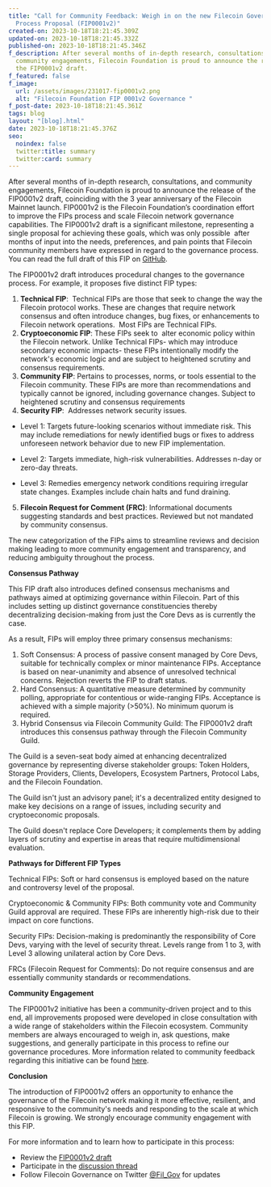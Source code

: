 ```yaml
---
title: "Call for Community Feedback: Weigh in on the new Filecoin Governance
  Process Proposal (FIP0001v2)"
created-on: 2023-10-18T18:21:45.309Z
updated-on: 2023-10-18T18:21:45.332Z
published-on: 2023-10-18T18:21:45.346Z
f_description: After several months of in-depth research, consultations, and
  community engagements, Filecoin Foundation is proud to announce the release of
  the FIP0001v2 draft.
f_featured: false
f_image:
  url: /assets/images/231017-fip0001v2.png
  alt: "Filecoin Foundation FIP 0001v2 Governance "
f_post-date: 2023-10-18T18:21:45.361Z
tags: blog
layout: "[blog].html"
date: 2023-10-18T18:21:45.376Z
seo:
  noindex: false
  twitter:title: summary
  twitter:card: summary
---
```

After several months of in-depth research, consultations, and community engagements, Filecoin Foundation is proud to announce the release of the FIP0001v2 draft, coinciding with the 3 year anniversary of the Filecoin Mainnet launch. FIP0001v2 is the Filecoin Foundation’s coordination effort to improve the FIPs process and scale Filecoin network governance capabilities. The FIP0001v2 draft is a significant milestone, representing a single proposal for achieving these goals, which was only possible  after months of input into the needs, preferences, and pain points that Filecoin community members have expressed in regard to the governance process. You can read the full draft of this FIP on [GitHub](https://github.com/filecoin-project/FIPs/pull/850).

The FIP0001v2 draft introduces procedural changes to the governance process. For example, it proposes five distinct FIP types: 

1. **Technical FIP**:  Technical FIPs are those that seek to change the way the Filecoin protocol works. These are changes that require network consensus and often introduce changes, bug fixes, or enhancements to Filecoin network operations.  Most FIPs are Technical FIPs. 
2. **Cryptoeconomic FIP**: These FIPs seek to  alter economic policy within the Filecoin network. Unlike Technical FIPs- which may introduce secondary economic impacts- these FIPs intentionally modify the network's economic logic and are subject to heightened scrutiny and consensus requirements.
3. **Community FIP**: Pertains to processes, norms, or tools essential to the Filecoin community. These FIPs are more than recommendations and typically cannot be ignored, including governance changes. Subject to heightened scrutiny and consensus requirements
4. **Security FIP**:  Addresses network security issues.

* Level 1: Targets future-looking scenarios without immediate risk. This may include remediations for newly identified bugs or fixes to address unforeseen network behavior due to new FIP implementation.

<!---->

* Level 2: Targets immediate, high-risk vulnerabilities. Addresses n-day or zero-day threats.

<!---->

* Level 3: Remedies emergency network conditions requiring irregular state changes. Examples include chain halts and fund draining.

5. **Filecoin Request for Comment (FRC)**: Informational documents suggesting standards and best practices. Reviewed but not mandated by community consensus.

The new categorization of the FIPs aims to streamline reviews and decision making leading to more community engagement and transparency, and reducing ambiguity throughout the process. 

**Consensus Pathway**

This FIP draft also introduces defined consensus mechanisms and pathways aimed at optimizing governance within Filecoin. Part of this includes setting up distinct governance constituencies thereby decentralizing decision-making from just the Core Devs as is currently the case. 

As a result, FIPs will employ three primary consensus mechanisms: 

1. Soft Consensus: A process of passive consent managed by Core Devs, suitable for technically complex or minor maintenance FIPs. Acceptance is based on near-unanimity and absence of unresolved technical concerns. Rejection reverts the FIP to draft status.
2. Hard Consensus: A quantitative measure determined by community polling, appropriate for contentious or wide-ranging FIPs. Acceptance is achieved with a simple majority (>50%). No minimum quorum is required.
3. Hybrid Consensus via Filecoin Community Guild: The FIP0001v2 draft introduces this consensus pathway through the Filecoin Community Guild. 

The Guild is a seven-seat body aimed at enhancing decentralized governance by representing diverse stakeholder groups: Token Holders, Storage Providers, Clients, Developers, Ecosystem Partners, Protocol Labs, and the Filecoin Foundation.

The Guild isn't just an advisory panel; it's a decentralized entity designed to make key decisions on a range of issues, including security and cryptoeconomic proposals. 

The Guild doesn't replace Core Developers; it complements them by adding layers of scrutiny and expertise in areas that require multidimensional evaluation.

**Pathways for Different FIP Types**

Technical FIPs: Soft or hard consensus is employed based on the nature and controversy level of the proposal.

Cryptoeconomic & Community FIPs: Both community vote and Community Guild approval are required. These FIPs are inherently high-risk due to their impact on core functions.

Security FIPs: Decision-making is predominantly the responsibility of Core Devs, varying with the level of security threat. Levels range from 1 to 3, with Level 3 allowing unilateral action by Core Devs.

FRCs (Filecoin Request for Comments): Do not require consensus and are essentially community standards or recommendations.

**Community Engagement**

The FIP0001v2 initiative has been a community-driven project and to this end, all improvements proposed were developed in close consultation with a wide range of stakeholders within the Filecoin ecosystem. Community members are always encouraged to weigh in, ask questions, make suggestions, and generally participate in this process to refine our governance procedures. More information related to community feedback regarding this initiative can be found [here](https://github.com/filecoin-project/FIPs/discussions/799). 

**Conclusion**

The introduction of FIP0001v2 offers an opportunity to enhance the governance of the Filecoin network making it more effective, resilient, and responsive to the community's needs and responding to the scale at which Filecoin is growing. We strongly encourage community engagement with this FIP. 

For more information and to learn how to participate in this process:

* Review the [FIP0001v2 draft](https://github.com/filecoin-project/FIPs/pull/850)
* Participate in the [discussion thread](https://github.com/filecoin-project/FIPs/pull/850)
* Follow Filecoin Governance on Twitter [@Fil_Gov](https://twitter.com/fil_gov) for updates